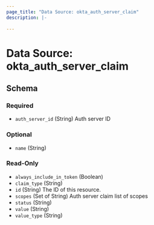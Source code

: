 ```yaml
---
page_title: "Data Source: okta_auth_server_claim"
description: |-
  
---
```


# Data Source: okta_auth_server_claim





<!-- schema generated by tfplugindocs -->
## Schema

### Required

- `auth_server_id` (String) Auth server ID

### Optional

- `name` (String)

### Read-Only

- `always_include_in_token` (Boolean)
- `claim_type` (String)
- `id` (String) The ID of this resource.
- `scopes` (Set of String) Auth server claim list of scopes
- `status` (String)
- `value` (String)
- `value_type` (String)


